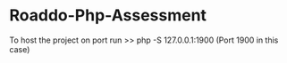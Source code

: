 # Roaddo-Php-Assessment
To host the project on port 
run >> php -S 127.0.0.1:1900 (Port 1900 in this case)